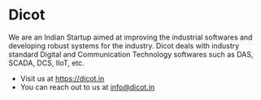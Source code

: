 # Dicot
We are an Indian Startup aimed at improving the industrial softwares and developing robust systems for the industry. Dicot deals with industry standard Digital and Communication Technology softwares such as DAS, SCADA, DCS, IIoT, etc.
- Visit us at https://dicot.in
- You can reach out to us at info@dicot.in